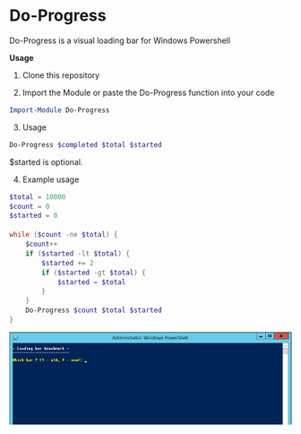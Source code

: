 # Do-Progress
Do-Progress is a visual loading bar for Windows Powershell

**Usage**

1. Clone this repository

2. Import the Module or paste the Do-Progress function into your code
```powershell
Import-Module Do-Progress
```

3. Usage
```powershell
Do-Progress $completed $total $started
```
$started is optional.

4. Example usage
```powershell
$total = 10000
$count = 0
$started = 0

while ($count -ne $total) {
    $count++
    if ($started -lt $total) {
        $started += 2
        if ($started -gt $total) {
            $started = $total
        }
    }
    Do-Progress $count $total $started
}
```

![Sneak Preview](ProgressBar.gif)
